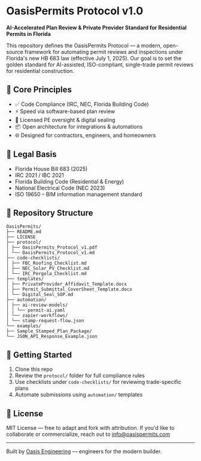 # OasisPermits Protocol v1.0

**AI-Accelerated Plan Review & Private Provider Standard for Residential Permits in Florida**

This repository defines the OasisPermits Protocol — a modern, open-source framework for automating permit reviews and inspections under Florida's new HB 683 law (effective July 1, 2025). Our goal is to set the golden standard for AI-assisted, ISO-compliant, single-trade permit reviews for residential construction.

## 🧱 Core Principles

- ✅ Code Compliance (IRC, NEC, Florida Building Code)
- ⚡ Speed via software-based plan review
- 🔐 Licensed PE oversight & digital sealing
- 📦 Open architecture for integrations & automations
- 🌐 Designed for contractors, engineers, and homeowners

## 📜 Legal Basis

- Florida House Bill 683 (2025)
- IRC 2021 / IBC 2021
- Florida Building Code (Residential & Energy)
- National Electrical Code (NEC 2023)
- ISO 19650 – BIM information management standard

## 📂 Repository Structure
```
OasisPermits/
├── README.md
├── LICENSE
├── protocol/
│ ├── OasisPermits_Protocol_v1.pdf
│ └── OasisPermits_Protocol_v1.md
├── code-checklists/
│ ├── FBC_Roofing_Checklist.md
│ ├── NEC_Solar_PV_Checklist.md
│ └── IRC_Pergola_Checklist.md
├── templates/
│ ├── PrivateProvider_Affidavit_Template.docx
│ ├── Permit_Submittal_CoverSheet_Template.docx
│ └── Digital_Seal_SOP.md
├── automation/
│ ├── ai-review-models/
│ │ └── permit-ai.yaml
│ └── zapier-workflows/
│ └── stamp-request-flow.json
└── examples/
├── Sample_Stamped_Plan_Package/
└── JSON_API_Response_Example.json
```

## 🔧 Getting Started

1. Clone this repo
2. Review the `protocol/` folder for full compliance rules
3. Use checklists under `code-checklists/` for reviewing trade-specific plans
4. Automate submissions using `automation/` templates

## 📄 License

MIT License — free to adapt and fork with attribution. If you'd like to collaborate or commercialize, reach out to [info@oasispermits.com](mailto:info@oasisengineering.com)

---

Built by [Oasis Engineering](https://www.oasisengineering.com) — engineers for the modern builder.
